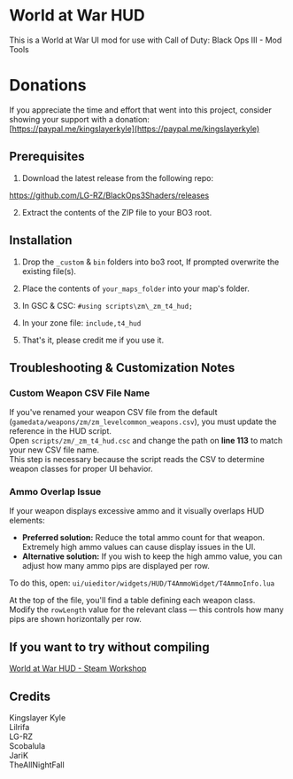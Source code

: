 # World at War HUD
This is a World at War UI mod for use with Call of Duty: Black Ops III - Mod Tools

# Donations
If you appreciate the time and effort that went into this project, consider showing your support with a donation:\
[https://paypal.me/kingslayerkyle](https://paypal.me/kingslayerkyle)

## Prerequisites
1) Download the latest release from the following repo:

https://github.com/LG-RZ/BlackOps3Shaders/releases

2) Extract the contents of the ZIP file to your BO3 root.

## Installation
1) Drop the `_custom` & `bin` folders into bo3 root, If prompted overwrite the existing file(s).

2) Place the contents of `your_maps_folder` into your map's folder.

3) In GSC & CSC:
`#using scripts\zm\_zm_t4_hud;`

4) In your zone file:
`include,t4_hud`

5) That's it, please credit me if you use it.

## Troubleshooting & Customization Notes

### Custom Weapon CSV File Name
If you've renamed your weapon CSV file from the default (`gamedata/weapons/zm/zm_levelcommon_weapons.csv`), you must update the reference in the HUD script.  
Open `scripts/zm/_zm_t4_hud.csc` and change the path on **line 113** to match your new CSV file name.  
This step is necessary because the script reads the CSV to determine weapon classes for proper UI behavior.

### Ammo Overlap Issue
If your weapon displays excessive ammo and it visually overlaps HUD elements:

- **Preferred solution:** Reduce the total ammo count for that weapon. Extremely high ammo values can cause display issues in the UI.
- **Alternative solution:** If you wish to keep the high ammo value, you can adjust how many ammo pips are displayed per row.

To do this, open:
`ui/uieditor/widgets/HUD/T4AmmoWidget/T4AmmoInfo.lua`

At the top of the file, you'll find a table defining each weapon class.  
Modify the `rowLength` value for the relevant class — this controls how many pips are shown horizontally per row.

## If you want to try without compiling
[World at War HUD - Steam Workshop](https://steamcommunity.com/sharedfiles/filedetails/?id=3507219917)

## Credits
Kingslayer Kyle\
Lilrifa\
LG-RZ\
Scobalula\
JariK\
TheAllNightFall